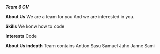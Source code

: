 ***Team 6 CV***

**About Us**
We are a team for you
And we are interested in you.


**Skills**
We konw how to code


**Interests**
Code



**About Us indepth**
Team contains
Antton 
Sasu
Samuel
Juho
Janne
Sami

